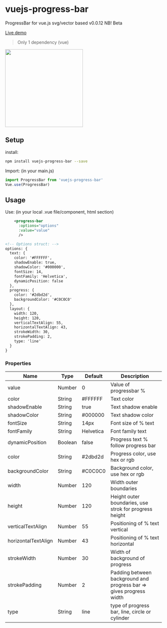 # vuejs-progress-bar
ProgressBar for vue.js
svg/vector based
v0.0.12
NB! Beta

[Live demo](http://softwarefun.no/#/progressbar)

> Only 1 dependency (vue)

<img src="http://softwarefun.no/static/demo_progress_bar.png" height="250">

## Setup
install:
```bash
npm install vuejs-progress-bar --save
```

Import: (in your main.js)
```javascript
import ProgressBar from 'vuejs-progress-bar'
Vue.use(ProgressBar)
```
## Usage
Use: (in your local .vue file/component, html section)

```xml
    <progress-bar
      :options="options"
      :value="value"
      />

<!-- Options struct: -->
options: {
  text: {
    color: '#FFFFFF',
    shadowEnable: true,
    shadowColor: '#000000',
    fontSize: 14,
    fontFamily: 'Helvetica',
    dynamicPosition: false
  },
  progress: {
    color: '#2dbd2d',
    backgroundColor: '#C0C0C0'
  },
  layout: {
    width: 120,
    height: 120,
    verticalTextAlign: 55,
    horizontalTextAlign: 43,
    strokeWidth: 30,
    strokePadding: 2,
    type: 'line'
  }
}
```

### Properties

| Name      | Type              | Default     | Description                        |
| ---       | ---               | ---         | ---                                |
| value           | Number           | 0            | Value of progressbar % |
| color           | String           | #FFFFFF      | Text color |
| shadowEnable    | String           | true         | Text shadow enable |
| shadowColor     | String           | #000000      | Text shadow color |
| fontSize        | String           | 14px         | Font size of % text |
| fontFamily      | String           | Helvetica    | Font family text |
| dynamicPosition | Boolean          | false        | Progress text % follow progress bar |
| color           | String           | #2dbd2d      | Progress color, use hex or rgb |
| backgroundColor | String           | #C0C0C0      | Background color, use hex or rgb |
| width           | Number           | 120          | Width outer boundaries |
| height          | Number           | 120          | Height outer boundaries, use strok for progress height |
| verticalTextAlign      | Number    | 55           | Positioning of % text vertical |
| horizontalTextAlign    | Number    | 43           | Positioning of % text horizontal |
| strokeWidth     | Number           | 30           | Width of background of progress |
| strokePadding   | Number           | 2            | Padding between background and progress bar => gives progress width |
| type            | String           | line         | type of progress bar, line, circle or cylinder |
